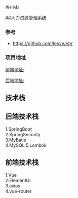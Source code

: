 #HrMs

##人力资源管理系统

### 参考
- https://github.com/lenve/vhr

### 项目地址

[前端地址:](https://github.com/qianshijiang/HrMsView.git)

[后端地址:](https://github.com/qianshijiang/HrMs.git)

## 技术栈

## 后端技术栈

1.SpringBoot  
2.SpringSecurity  
3.MyBatis  
4.MySQL
5.Lombok

## 前端技术栈

1.Vue  
2.ElementUI  
3.axios  
4.vue-router  